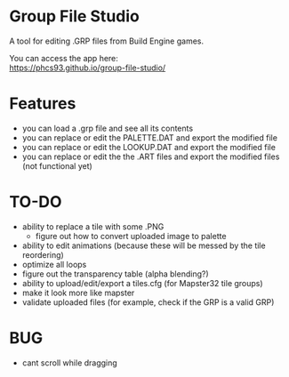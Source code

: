 # Group File Studio

A tool for editing .GRP files from Build Engine games.

You can access the app here:  
https://phcs93.github.io/group-file-studio/

# Features

- you can load a .grp file and see all its contents
- you can replace or edit the PALETTE.DAT and export the modified file
- you can replace or edit the LOOKUP.DAT and export the modified file
- you can replace or edit the the .ART files and export the modified files (not functional yet)

# TO-DO

- ability to replace a tile with some .PNG
    - figure out how to convert uploaded image to palette
- ability to edit animations (because these will be messed by the tile reordering)
- optimize all loops
- figure out the transparency table (alpha blending?)
- ability to upload/edit/export a tiles.cfg (for Mapster32 tile groups)
- make it look more like mapster
- validate uploaded files (for example, check if the GRP is a valid GRP)

# BUG

- cant scroll while dragging